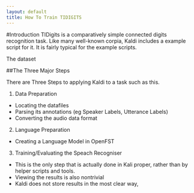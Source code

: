 ```yaml
---
layout: default
title: How To Train TIDIGITS
---
```


#Introduction
TIDigits is a comparatively simple connected digits recognition task.
Like many well-known corpia, Kaldi includes a example script for it.
It is fairly typical for the example scripts.

The dataset 


##The Three Major Steps

There are Three Steps to applying Kaldi to a task such as this.

 1. Data Preparation

   * Locating the datafiles
   * Parsing its annotations (eg Speaker Labels, Utterance Labels)
   * Converting the audio data format
 2. Language Preparation
   * Creating a Language Model in OpenFST
 3. Training/Evaluating the Speach Recogniser
   * This is the only step that is actually done in Kali proper, rather than by helper scripts and tools.
   * Viewing the results is also nontrivial
   * Kaldi does not store results in the most clear way,

